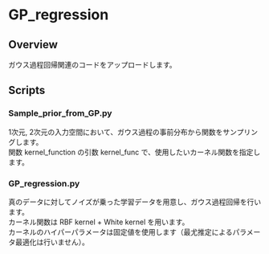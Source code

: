 # GP_regression

## Overview
ガウス過程回帰関連のコードをアップロードします。

## Scripts
### Sample_prior_from_GP.py
1次元, 2次元の入力空間において、ガウス過程の事前分布から関数をサンプリングします。  
関数 kernel_function の引数 kernel_func で、使用したいカーネル関数を指定します。  

### GP_regression.py
真のデータに対してノイズが乗った学習データを用意し、ガウス過程回帰を行います。  
カーネル関数は RBF kernel + White kernel を用います。  
カーネルのハイパーパラメータは固定値を使用します（最尤推定によるパラメータ最適化は行いません）。
